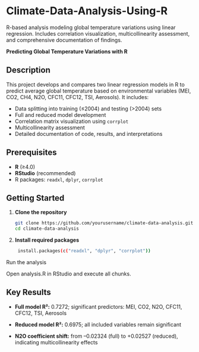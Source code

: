 # Climate-Data-Analysis-Using-R
R-based analysis modeling global temperature variations using linear regression. Includes correlation visualization, multicollinearity assessment, and comprehensive documentation of findings.

**Predicting Global Temperature Variations with R**

## Description
This project develops and compares two linear regression models in R to predict average global temperature based on environmental variables (MEI, CO2, CH4, N2O, CFC11, CFC12, TSI, Aerosols). It includes:

- Data splitting into training (≤2004) and testing (>2004) sets  
- Full and reduced model development  
- Correlation matrix visualization using `corrplot`  
- Multicollinearity assessment  
- Detailed documentation of code, results, and interpretations  


## Prerequisites
- **R** (≥4.0)  
- **RStudio** (recommended)  
- R packages: `readxl`, `dplyr`, `corrplot`

## Getting Started

1. **Clone the repository**  
   ```bash
   git clone https://github.com/yourusername/climate-data-analysis.git
   cd climate-data-analysis

1. **Install required packages**

   ```bash
    install.packages(c("readxl", "dplyr", "corrplot"))
   
Run the analysis

Open analysis.R in RStudio and execute all chunks.

## Key Results
- **Full model R²:** 0.7272; significant predictors: MEI, CO2, N2O, CFC11, CFC12, TSI, Aerosols

- **Reduced model R²:** 0.6975; all included variables remain significant

- **N2O coefficient shift:** from –0.02324 (full) to +0.02527 (reduced), indicating multicollinearity effects
